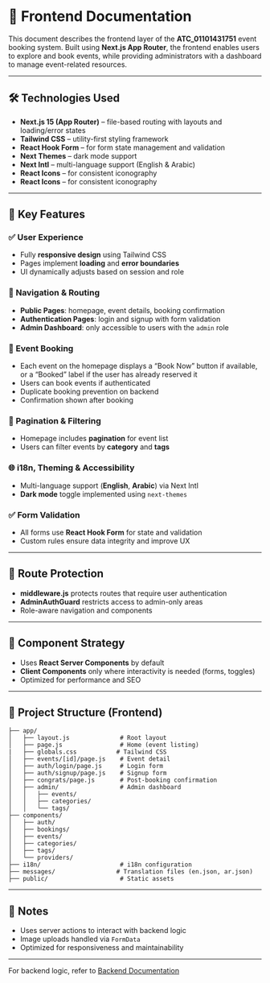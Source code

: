 # 🎨 Frontend Documentation

This document describes the frontend layer of the **ATC\_01101431751** event booking system. Built using **Next.js App Router**, the frontend enables users to explore and book events, while providing administrators with a dashboard to manage event-related resources.

---

## 🛠️ Technologies Used

* **Next.js 15 (App Router)** – file-based routing with layouts and loading/error states
* **Tailwind CSS** – utility-first styling framework
* **React Hook Form** – for form state management and validation
* **Next Themes** – dark mode support
* **Next Intl** – multi-language support (English & Arabic)
* **React Icons** – for consistent iconography
* **React Icons** – for consistent iconography

---

## 🌟 Key Features

### ✅ User Experience

* Fully **responsive design** using Tailwind CSS
* Pages implement **loading** and **error boundaries**
* UI dynamically adjusts based on session and role

### 🧭 Navigation & Routing

* **Public Pages**: homepage, event details, booking confirmation
* **Authentication Pages**: login and signup with form validation
* **Admin Dashboard**: only accessible to users with the `admin` role

### 🛒 Event Booking
* Each event on the homepage displays a “Book Now” button if available, or a “Booked” label if the user has already reserved it
* Users can book events if authenticated
* Duplicate booking prevention on backend
* Confirmation shown after booking

### 🧾 Pagination & Filtering

* Homepage includes **pagination** for event list
* Users can filter events by **category** and **tags**

### 🌐 i18n, Theming & Accessibility

* Multi-language support (**English**, **Arabic**) via Next Intl
* **Dark mode** toggle implemented using `next-themes`

### ✅ Form Validation

* All forms use **React Hook Form** for state and validation
* Custom rules ensure data integrity and improve UX

---

## 🔐 Route Protection

* **middleware.js** protects routes that require user authentication
* **AdminAuthGuard** restricts access to admin-only areas
* Role-aware navigation and components

---

## 🧩 Component Strategy

* Uses **React Server Components** by default
* **Client Components** only where interactivity is needed (forms, toggles)
* Optimized for performance and SEO

---

## 📁 Project Structure (Frontend)

```
├── app/
│   ├── layout.js              # Root layout
│   ├── page.js                # Home (event listing)
|   ├── globals.css           # Tailwind CSS
│   ├── events/[id]/page.js    # Event detail
│   ├── auth/login/page.js     # Login form
│   ├── auth/signup/page.js    # Signup form
│   ├── congrats/page.js       # Post-booking confirmation
│   ├── admin/                 # Admin dashboard
│   │   ├── events/
│   │   ├── categories/
│   │   └── tags/
├── components/
│   ├── auth/
│   ├── bookings/
│   ├── events/
│   ├── categories/
│   ├── tags/
│   └── providers/
├── i18n/                      # i18n configuration
├── messages/                 # Translation files (en.json, ar.json)
├── public/                    # Static assets
```

---

## 📄 Notes

* Uses server actions to interact with backend logic
* Image uploads handled via `FormData`
* Optimized for responsiveness and maintainability

---

For backend logic, refer to [Backend Documentation](./README.backend.md)
